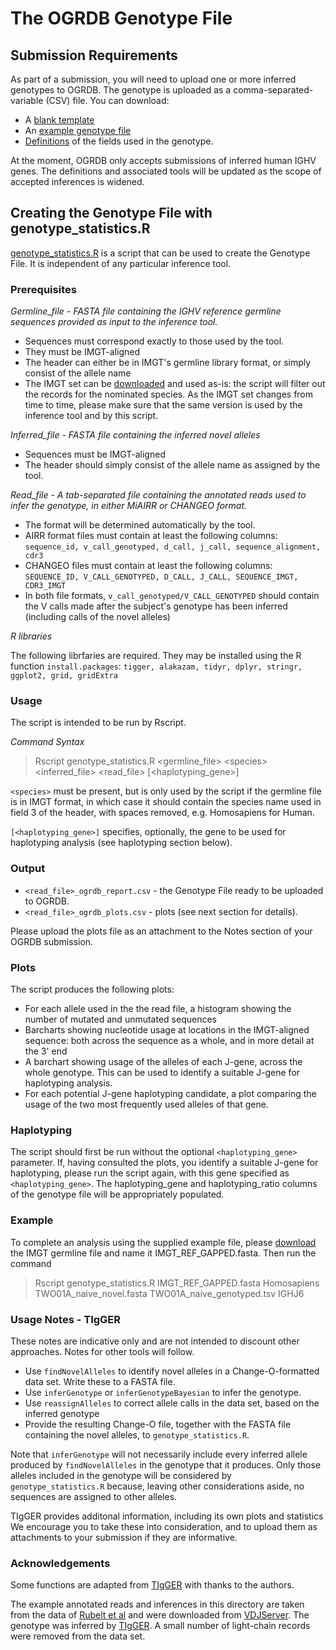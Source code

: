 # The OGRDB Genotype File

## Submission Requirements

As part of a submission, you will need to upload one or more inferred genotypes to OGRDB. The genotype is uploaded as 
a comma-separated-variable (CSV) file. You can download:

- A [blank template](https://github.com/airr-community/ogre/blob/master/static/templates/genotype_template.csv)
- An [example genotype file](https://github.com/airr-community/ogre/blob/master/static/docs/genotype_1.csv)
- [Definitions](https://github.com/airr-community/ogre/blob/master/static/templates/genotype_fields.csv) of the fields used in the genotype.

At the moment, OGRDB only accepts submissions of inferred human IGHV genes. The definitions and associated tools will be updated as the scope of accepted 
inferences is widened.

## Creating the Genotype File with genotype_statistics.R

[genotype_statistics.R](https://github.com/airr-community/ogre/blob/master/scripts/genotype_statistics.R) is a script that can be used to create the Genotype File. It is independent 
of any particular inference tool.  

### Prerequisites

*Germline_file - FASTA file containing the IGHV reference germline sequences provided as input to the inference tool.* 

* Sequences must correspond exactly to those used by the tool.
* They must be IMGT-aligned
* The header can either be in IMGT's germline library format, or simply consist of the allele name
* The IMGT set can be [downloaded](http://www.imgt.org/download/GENE-DB/IMGTGENEDB-ReferenceSequences.fasta-nt-WithoutGaps-F+ORF+inframeP)
  and used as-is: the script will filter out the records for the nominated species. As the IMGT set changes from time to time, please make sure that 
  the same version is used by the inference tool and by this script.

*Inferred_file - FASTA file containing the inferred novel alleles*   
* Sequences must be IMGT-aligned
* The header should simply consist of the allele name as assigned by the tool.

*Read_file - A tab-separated file containing the annotated reads used to infer the genotype, in either MiAIRR or CHANGEO format.*

* The format will be determined automatically by the tool.
* AIRR format files must contain at least the following columns:
`sequence_id, v_call_genotyped, d_call, j_call, sequence_alignment, cdr3`
* CHANGEO files must contain at least the following columns:
`SEQUENCE_ID, V_CALL_GENOTYPED, D_CALL, J_CALL, SEQUENCE_IMGT, CDR3_IMGT`
* In both file formats, `v_call_genotyped/V_CALL_GENOTYPED` should contain the V calls made after the subject's genotype has been inferred
(including calls of the novel alleles)

*R libraries*

The following librfaries are required. They may be installed using the R function `install.packages`: `tigger, alakazam, tidyr, dplyr, stringr, ggplot2, grid, gridExtra`


### Usage

The script is intended to be run by Rscript.

*Command Syntax*

> Rscript genotype_statistics.R \<germline_file\> \<species\> \<inferred_file\> \<read_file\> \[\<haplotyping_gene\>\]

`<species>` must be present, but is only used by the script if the germline file is in IMGT format, in which case
it should contain the species name used in field 3 of the header, with spaces removed, e.g. Homosapiens for Human.

`[<haplotyping_gene>]` specifies, optionally, the gene to be used for haplotyping analysis (see haplotyping section below).

### Output

* `<read_file>_ogrdb_report.csv` - the Genotype File ready to be uploaded to OGRDB.
* `<read_file>_ogrdb_plots.csv` - plots (see next section for details). 

Please upload the plots file as an attachment to the Notes section of your OGRDB submission.


### Plots

The script produces the following plots:
* For each allele used in the the read file, a histogram showing the number of mutated and unmutated sequences
* Barcharts showing nucleotide usage at locations in the IMGT-aligned sequence: both across the sequence as a whole, and in more detail at the 3' end
* A barchart showing usage of the alleles of each J-gene, across the whole genotype. This can be used to identify a suitable J-gene for haplotyping analysis.
* For each potential J-gene haplotyping candidate, a plot comparing the usage of the two most frequently used alleles of that gene.

### Haplotyping

The script should first be run without the optional `<haplotyping_gene>` parameter. If, having consulted the plots, you identify a suitable J-gene
for haplotyping, please run the script again, with this gene specified as `<haplotyping_gene>`. The haplotyping_gene and haplotyping_ratio columns of the genotype file
will be appropriately populated.

### Example

To complete an analysis using the supplied example file, please [download](http://www.imgt.org/download/GENE-DB/IMGTGENEDB-ReferenceSequences.fasta-nt-WithoutGaps-F+ORF+inframeP) 
the IMGT germline file and name it IMGT_REF_GAPPED.fasta. Then run the command

> Rscript genotype_statistics.R IMGT_REF_GAPPED.fasta Homosapiens TWO01A_naive_novel.fasta TWO01A_naive_genotyped.tsv IGHJ6

### Usage Notes - TIgGER

These notes are indicative only and are not intended to discount other approaches. Notes for other tools will follow.


* Use `findNovelAlleles` to identify novel alleles in a Change-O-formatted data set. Write these to a FASTA file. 
* Use `inferGenotype` or `inferGenotypeBayesian` to infer the genotype.
* Use `reassignAlleles` to correct allele calls in the data set, based on the inferred genotype
* Provide the resulting Change-O file, together with the FASTA file containing the novel alleles, to `genotype_statistics.R`.

Note that `inferGenotype` will not necessarily include every inferred allele produced by `findNovelAlleles` in the genotype that it produces. Only those
alleles included in the genotype will be considered by `genotype_statistics.R` because, leaving other considerations aside, no sequences are assigned to other alleles.

TIgGER provides additonal information, including its own plots and statistics We encourage you to take these into consideration, and to upload them as attachments to your submission if they are informative.

### Acknowledgements

Some functions are adapted from [TIgGER](https://tigger.readthedocs.io) with thanks to the authors.

The example annotated reads and inferences in this directory are taken from the data of [Rubelt et al](https://www.ncbi.nlm.nih.gov/pubmed/?term=27005435) 
and were downloaded from [VDJServer](https://vdjserver.org/). The genotype was inferred by [TIgGER](https://tigger.readthedocs.io). A small number of 
light-chain records were removed from the data set.


